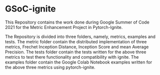 # GSoC-ignite
This Repository contains the work done during Google Summer of Code 2021 for the Metric Enhancement Project in Pytorch-Ignite.

The Repository is divided into three folders, namely, metrics, examples and tests.
The metric folder contain the distributed implementation of three metrics, Frechet Inception Distance, Inception Score and mean Average Precision.
The tests folder contain the tests written for the above three metrics to test there functionality and compatibility with ignite.
The examples folder contain the Google Colab Notebook examples written for the above three metrics using pytorch-ignite.